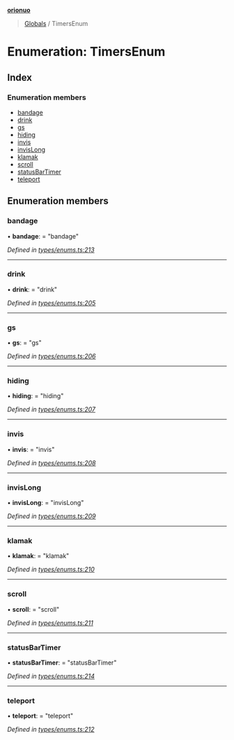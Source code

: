 **[orionuo](../README.md)**

> [Globals](../globals.md) / TimersEnum

# Enumeration: TimersEnum

## Index

### Enumeration members

* [bandage](timersenum.md#bandage)
* [drink](timersenum.md#drink)
* [gs](timersenum.md#gs)
* [hiding](timersenum.md#hiding)
* [invis](timersenum.md#invis)
* [invisLong](timersenum.md#invislong)
* [klamak](timersenum.md#klamak)
* [scroll](timersenum.md#scroll)
* [statusBarTimer](timersenum.md#statusbartimer)
* [teleport](timersenum.md#teleport)

## Enumeration members

### bandage

•  **bandage**:  = "bandage"

*Defined in [types/enums.ts:213](https://github.com/msviha/orionuo/blob/8a6e7bf/src/types/enums.ts#L213)*

___

### drink

•  **drink**:  = "drink"

*Defined in [types/enums.ts:205](https://github.com/msviha/orionuo/blob/8a6e7bf/src/types/enums.ts#L205)*

___

### gs

•  **gs**:  = "gs"

*Defined in [types/enums.ts:206](https://github.com/msviha/orionuo/blob/8a6e7bf/src/types/enums.ts#L206)*

___

### hiding

•  **hiding**:  = "hiding"

*Defined in [types/enums.ts:207](https://github.com/msviha/orionuo/blob/8a6e7bf/src/types/enums.ts#L207)*

___

### invis

•  **invis**:  = "invis"

*Defined in [types/enums.ts:208](https://github.com/msviha/orionuo/blob/8a6e7bf/src/types/enums.ts#L208)*

___

### invisLong

•  **invisLong**:  = "invisLong"

*Defined in [types/enums.ts:209](https://github.com/msviha/orionuo/blob/8a6e7bf/src/types/enums.ts#L209)*

___

### klamak

•  **klamak**:  = "klamak"

*Defined in [types/enums.ts:210](https://github.com/msviha/orionuo/blob/8a6e7bf/src/types/enums.ts#L210)*

___

### scroll

•  **scroll**:  = "scroll"

*Defined in [types/enums.ts:211](https://github.com/msviha/orionuo/blob/8a6e7bf/src/types/enums.ts#L211)*

___

### statusBarTimer

•  **statusBarTimer**:  = "statusBarTimer"

*Defined in [types/enums.ts:214](https://github.com/msviha/orionuo/blob/8a6e7bf/src/types/enums.ts#L214)*

___

### teleport

•  **teleport**:  = "teleport"

*Defined in [types/enums.ts:212](https://github.com/msviha/orionuo/blob/8a6e7bf/src/types/enums.ts#L212)*
